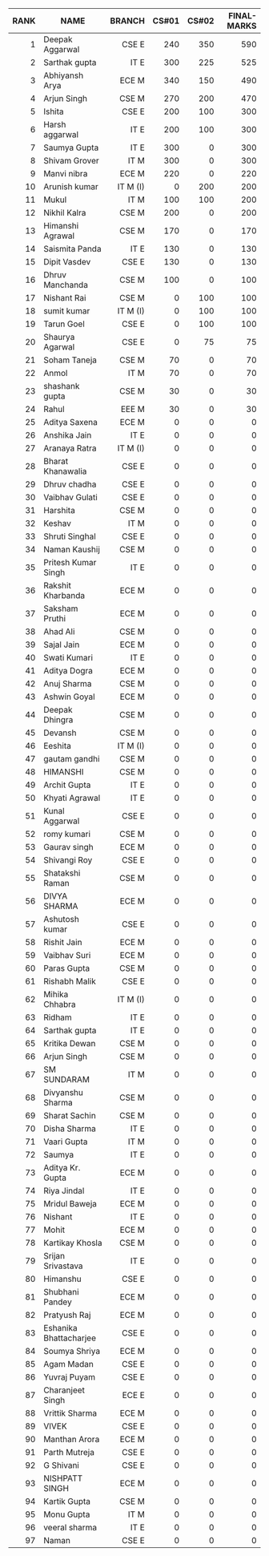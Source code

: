 
|  RANK | NAME | BRANCH | CS#01 | CS#02 | FINAL-MARKS |
| ---: | --- | ---: | ---: | ---: | ----: |
|  1 | Deepak Aggarwal | CSE E | 240 | 350 | 590 |
|  2 | Sarthak gupta | IT E | 300 | 225 | 525 |
|  3 | Abhiyansh Arya | ECE M | 340 | 150 | 490 |
|  4 | Arjun Singh | CSE M | 270 | 200 | 470 |
|  5 | Ishita  | CSE E | 200 | 100 | 300 |
|  6 | Harsh aggarwal | IT E | 200 | 100 | 300 |
|  7 | Saumya Gupta  | IT E | 300 | 0 | 300 |
|  8 | Shivam Grover | IT M | 300 | 0 | 300 |
|  9 | Manvi nibra | ECE M | 220 | 0 | 220 |
|  10 | Arunish kumar | IT M (I) | 0 | 200 | 200 |
|  11 | Mukul  | IT M | 100 | 100 | 200 |
|  12 | Nikhil Kalra | CSE M | 200 | 0 | 200 |
|  13 | Himanshi Agrawal | CSE M | 170 | 0 | 170 |
|  14 | Saismita Panda | IT E | 130 | 0 | 130 |
|  15 | Dipit Vasdev | CSE E | 130 | 0 | 130 |
|  16 | Dhruv Manchanda | CSE M | 100 | 0 | 100 |
|  17 | Nishant Rai | CSE M | 0 | 100 | 100 |
|  18 | sumit kumar | IT M (I) | 0 | 100 | 100 |
|  19 | Tarun Goel | CSE E | 0 | 100 | 100 |
|  20 | Shaurya Agarwal | CSE E | 0 | 75 | 75 |
|  21 | Soham Taneja | CSE M | 70 | 0 | 70 |
|  22 | Anmol | IT M | 70 | 0 | 70 |
|  23 | shashank gupta | CSE M | 30 | 0 | 30 |
|  24 | Rahul | EEE M | 30 | 0 | 30 |
|  25 | Aditya Saxena | ECE M | 0 | 0 | 0 |
|  26 | Anshika Jain | IT E | 0 | 0 | 0 |
|  27 | Aranaya Ratra | IT M (I) | 0 | 0 | 0 |
|  28 | Bharat Khanawalia | CSE E | 0 | 0 | 0 |
|  29 | Dhruv chadha | CSE E | 0 | 0 | 0 |
|  30 | Vaibhav Gulati | CSE E | 0 | 0 | 0 |
|  31 | Harshita  | CSE M | 0 | 0 | 0 |
|  32 | Keshav | IT M | 0 | 0 | 0 |
|  33 | Shruti Singhal | CSE E | 0 | 0 | 0 |
|  34 | Naman Kaushij | CSE M | 0 | 0 | 0 |
|  35 | Pritesh Kumar Singh | IT E | 0 | 0 | 0 |
|  36 | Rakshit Kharbanda | ECE M | 0 | 0 | 0 |
|  37 | Saksham Pruthi | ECE M | 0 | 0 | 0 |
|  38 | Ahad Ali | CSE M | 0 | 0 | 0 |
|  39 | Sajal Jain | ECE M | 0 | 0 | 0 |
|  40 | Swati Kumari | IT E | 0 | 0 | 0 |
|  41 | Aditya Dogra | ECE M | 0 | 0 | 0 |
|  42 | Anuj Sharma | CSE M | 0 | 0 | 0 |
|  43 | Ashwin Goyal | ECE M | 0 | 0 | 0 |
|  44 | Deepak Dhingra | CSE M | 0 | 0 | 0 |
|  45 | Devansh | CSE M | 0 | 0 | 0 |
|  46 | Eeshita  | IT M (I) | 0 | 0 | 0 |
|  47 | gautam gandhi | CSE M | 0 | 0 | 0 |
|  48 | HIMANSHI | CSE M | 0 | 0 | 0 |
|  49 | Archit Gupta | IT E | 0 | 0 | 0 |
|  50 | Khyati Agrawal | IT E | 0 | 0 | 0 |
|  51 | Kunal Aggarwal | CSE E | 0 | 0 | 0 |
|  52 | romy kumari | CSE M | 0 | 0 | 0 |
|  53 | Gaurav singh | ECE M | 0 | 0 | 0 |
|  54 | Shivangi Roy | CSE E | 0 | 0 | 0 |
|  55 | Shatakshi Raman | CSE M | 0 | 0 | 0 |
|  56 | DIVYA SHARMA | ECE M | 0 | 0 | 0 |
|  57 | Ashutosh kumar | CSE E | 0 | 0 | 0 |
|  58 | Rishit Jain | ECE M | 0 | 0 | 0 |
|  59 | Vaibhav Suri | ECE M | 0 | 0 | 0 |
|  60 | Paras Gupta | CSE M | 0 | 0 | 0 |
|  61 | Rishabh Malik | CSE E | 0 | 0 | 0 |
|  62 | Mihika Chhabra | IT M (I) | 0 | 0 | 0 |
|  63 | Ridham | IT E | 0 | 0 | 0 |
|  64 | Sarthak gupta | IT E | 0 | 0 | 0 |
|  65 | Kritika Dewan | CSE M | 0 | 0 | 0 |
|  66 | Arjun Singh | CSE M | 0 | 0 | 0 |
|  67 | SM SUNDARAM | IT M | 0 | 0 | 0 |
|  68 | Divyanshu Sharma | CSE M | 0 | 0 | 0 |
|  69 | Sharat Sachin  | CSE M | 0 | 0 | 0 |
|  70 | Disha Sharma | IT E | 0 | 0 | 0 |
|  71 | Vaari Gupta | IT M | 0 | 0 | 0 |
|  72 | Saumya  | IT E | 0 | 0 | 0 |
|  73 | Aditya Kr. Gupta | ECE M | 0 | 0 | 0 |
|  74 | Riya Jindal | IT E | 0 | 0 | 0 |
|  75 | Mridul Baweja | ECE M | 0 | 0 | 0 |
|  76 | Nishant  | IT E | 0 | 0 | 0 |
|  77 | Mohit | ECE M | 0 | 0 | 0 |
|  78 | Kartikay Khosla | CSE M | 0 | 0 | 0 |
|  79 | Srijan Srivastava | IT E | 0 | 0 | 0 |
|  80 | Himanshu | CSE E | 0 | 0 | 0 |
|  81 | Shubhani Pandey | ECE M | 0 | 0 | 0 |
|  82 | Pratyush Raj | ECE M | 0 | 0 | 0 |
|  83 | Eshanika Bhattacharjee | CSE E | 0 | 0 | 0 |
|  84 | Soumya Shriya | ECE M | 0 | 0 | 0 |
|  85 | Agam Madan | CSE E | 0 | 0 | 0 |
|  86 | Yuvraj Puyam | CSE E | 0 | 0 | 0 |
|  87 | Charanjeet Singh | ECE E | 0 | 0 | 0 |
|  88 | Vrittik Sharma | ECE M | 0 | 0 | 0 |
|  89 | VIVEK | CSE E | 0 | 0 | 0 |
|  90 | Manthan Arora | ECE M | 0 | 0 | 0 |
|  91 | Parth Mutreja | CSE E | 0 | 0 | 0 |
|  92 | G Shivani | CSE E | 0 | 0 | 0 |
|  93 | NISHPATT SINGH  | ECE M | 0 | 0 | 0 |
|  94 | Kartik Gupta | CSE M | 0 | 0 | 0 |
|  95 | Monu Gupta | IT M | 0 | 0 | 0 |
|  96 | veeral sharma | IT E | 0 | 0 | 0 |
|  97 | Naman | CSE E | 0 | 0 | 0 |